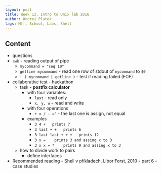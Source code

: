 ```yaml
---
layout: post
title: Week 13, Intro to Unix lab 2016
author: Ondrej Platek
tags: Mff, School, Labs, Shell
---
```


## Content
- questions
- `awk` - reading output of pipe
    - `mycommand = "seq 10"`
    - `getline mycommand`  - read one row of stdout of `mycommand` to `$0`
    -  `! ( mycommand | getline )` - test if reading failed (EOF)
- collaborative test - hackathon
    - task - **postfix calculator**
        - with four variables:
            - `last` - read only
            -  `x, y, w` - read and write
        - with four operations
            - `+ x / - ='` - the last one is assign, not equal
        - examples
            - `3 4 +   prints 7`
            - `3 last + +   prints 6`
            - `3 last last + + +   prints 12`
            - `3 x =    prints 3 and assing x to 3`
            - `3 x x = *    prints 9 and assing x to 3`
    - how to divide work to pairs
        - define interfaces
- Recommended reading - Shell v příkladech, Libor Forst, 2010 - part 6 - case studies 
